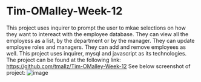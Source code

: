 # Tim-OMalley-Week-12
This project uses inquirer to prompt the user to mkae selections on how they want to intereact with the employee database.
They can view all the employess as a list, by the department or by the manager.
They can update employee roles and managers.
They can add and remove employees as well.
This project uses inquirer, mysql and javascript as its technologies. 
The project can be found at the following link: https://github.com/tmallz/Tim-OMalley-Week-12
See below screenshot of project:
![image](https://user-images.githubusercontent.com/61262154/116717756-dba6ca00-a99e-11eb-9342-a142ff891afa.png)
